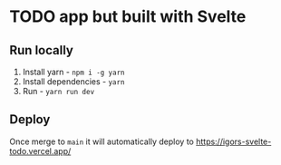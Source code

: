 # TODO app but built with Svelte


## Run locally
1. Install yarn - `npm i -g yarn`
1. Install dependencies - `yarn`
1. Run - `yarn run dev`

## Deploy
Once merge to `main` it will automatically deploy to https://igors-svelte-todo.vercel.app/
